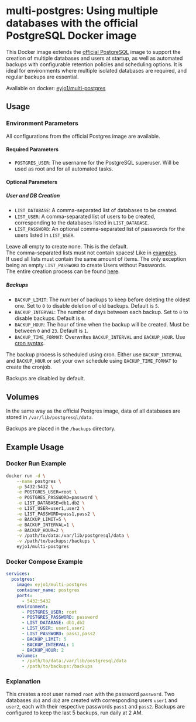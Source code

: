 # multi-postgres: Using multiple databases with the official PostgreSQL Docker image

This Docker image extends the [official PostgreSQL](https://hub.docker.com/_/postgres)  image to support the creation of multiple databases and users at startup, as well as automated backups with configurable retention policies and scheduling options. It is ideal for environments where multiple isolated databases are required, and regular backups are essential.


Available on docker: [eyjo1/multi-postgres](https://hub.docker.com/r/eyjo1/multi-postgres)

## Usage

### Environment Parameters
All configurations from the official Postgres image are available.

#### Required Parameters
- `POSTGRES_USER`: The username for the PostgreSQL superuser. Will be used as root and for all automated tasks.

#### Optional Parameters
##### User and DB Creation
- `LIST_DATABASE`: A comma-separated list of databases to be created.
- `LIST_USER`: A comma-separated list of users to be created, corresponding to the databases listed in `LIST_DATABASE`.
- `LIST_PASSWORD`: An optional comma-separated list of passwords for the users listed in `LIST_USER`.

Leave all empty to create none. This is the default.\
The comma-separated lists must not contain spaces! Like in [examples](#example-usage).\
If used all lists must contain the same amount of items. The only exception being an empty `LIST_PASSWORD` to create Users without Passwords.\
The entire creation process can be found [here](create-multiple-postgresql-databases.sh).

##### Backups
- `BACKUP_LIMIT`: The number of backups to keep before deleting the oldest one. Set to `0` to disable deletion of old backups. Default is `5`.
- `BACKUP_INTERVAL`: The number of days between each backup. Set to `0` to disable backups. Default is `0`.
- `BACKUP_HOUR`: The hour of time when the backup will be created. Must be between `0` and `23`. Default is `1`.
- `BACKUP_TIME_FORMAT`: Overwrites `BACKUP_INTERVAL` and `BACKUP_HOUR`. Use [cron syntax](https://docs.gitlab.com/ee/topics/cron/#cron-syntax).

The backup process is scheduled using cron. Either use `BACKUP_INTERVAL` and `BACKUP_HOUR` or set your own schedule using `BACKUP_TIME_FORMAT` to create the cronjob.

Backups are disabled by default.

## Volumes
In the same way as the official Postgres image, data of all databases are stored in `/var/lib/postgresql/data`.

Backups are placed in the `/backups` directory.

## Example Usage
### Docker Run Example

```sh
docker run -d \
    --name postgres \
    -p 5432:5432 \
    -e POSTGRES_USER=root \
    -e POSTGRES_PASSWORD=password \
    -e LIST_DATABASE=db1,db2 \
    -e LIST_USER=user1,user2 \
    -e LIST_PASSWORD=pass1,pass2 \
    -e BACKUP_LIMIT=5 \
    -e BACKUP_INTERVAL=1 \
    -e BACKUP_HOUR=2 \
    -v /path/to/data:/var/lib/postgresql/data \
    -v /path/to/backups:/backups \
    eyjo1/multi-postgres
```

### Docker Compose Example

```yaml
services:
  postgres:
    image: eyjo1/multi-postgres
    container_name: postgres
    ports:
      - 5432:5432
    environment:
      - POSTGRES_USER: root
      - POSTGRES_PASSWORD: password
      - LIST_DATABASE: db1,db2
      - LIST_USER: user1,user2
      - LIST_PASSWORD: pass1,pass2
      - BACKUP_LIMIT: 5
      - BACKUP_INTERVAL: 1
      - BACKUP_HOUR: 2
    volumes:
      - /path/to/data:/var/lib/postgresql/data
      - /path/to/backups:/backups
```

### Explanation

This creates a root user named `root` with the password `password`. Two databases `db1` and `db2` are created with corresponding users `user1` and `user2`, each with their respective passwords `pass1` and `pass2`. Backups are configured to keep the last 5 backups, run daily at 2 AM.
